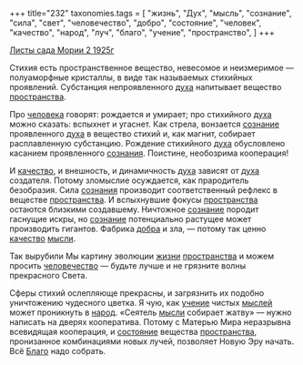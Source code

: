 +++
title="232"
taxonomies.tags = [
 "жизнь",
 "Дух",
 "мысль",
 "сознание",
 "сила",
 "свет",
 "человечество",
 "добро",
 "состояние",
 "человек",
 "качество",
 "народ",
 "луч",
 "благо",
 "учение",
 "пространство",
]
+++

[Листы сада Мории 2 1925г](/agni/1925)

Стихия есть пространственное вещество, невесомое и неизмеримое — полуаморфные кристаллы, в виде так называемых стихийных проявлений. Субстанция непроявленного [духа](/tags/Дух) напитывает вещество [пространства](/tags/пространство).   

Про [человека](/tags/человек) говорят: рождается и умирает; про стихийного [духа](/tags/Дух) можно сказать: вспыхнет и угаснет. Как стрела, вонзается [сознание](/tags/сознание) проявленного [духа](/tags/Дух) в вещество стихий и, как магнит, собирает расплавленную субстанцию. Рождение стихийного [духа](/tags/Дух) обусловлено касанием проявленного [сознания](/tags/сознание). Поистине, необозрима кооперация!   

И [качество](/tags/качество), и внешность, и динамичность [духа](/tags/Дух) зависят от [духа](/tags/Дух) создателя. Потому зломыслие осуждается, как прародитель безобразия. Сила [сознания](/tags/сознание) производит соответственный рефлекс в веществе [пространства](/tags/пространство). И вспыхнувшие фокусы [пространства](/tags/пространство) остаются близкими создавшему. Ничтожное [сознание](/tags/сознание) породит гаснущие искры, но [сознание](/tags/сознание) потенциально растущее может производить гигантов. Фабрика [добра](/tags/добро) и зла, — потому так ценно [качество](/tags/качество) [мысли](/tags/мысль).   

Так вырубили Мы картину эволюции [жизни](/tags/жизнь) [пространства](/tags/пространство) и можем просить [человечество](/tags/человечество) — будьте лучше и не грязните волны прекрасного Света.   

Сферы стихий ослепляюще прекрасны, и загрязнить их подобно уничтожению чудесного цветка. Я чую, как [учение](/tags/учение) чистых [мыслей](/tags/мысль) может проникнуть в [народ](/tags/народ). «Сеятель [мысли](/tags/мысль) собирает жатву» — нужно написать на дверях кооператива. Потому с Матерью Мира неразрывна всевидящая кооперация, и [состояние](/tags/состояние) вещества [пространства](/tags/пространство), пронизанное комбинациями новых лучей, позволяет Новую Эру начать. Всё [Благо](/tags/благо) надо собрать.   

